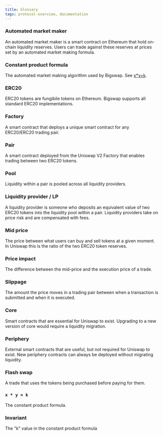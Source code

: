 ```yaml
---
title: Glossary
tags: protocol-overview, documentation
---
```


### Automated market maker

An automated market maker is a smart contract on Ethereum that hold on-chain liquidity reserves. Users can trade against these reserves at prices set by an automated market making formula.

### Constant product formula

The automated market making algorithm used by Bigswap.
See [x\*y=k](#x--y--k).

### ERC20

ERC20 tokens are fungibile tokens on Ethereum. Bigswap supports all standard ERC20 implementations.

### Factory

A smart contract that deploys a unique smart contract for any ERC20/ERC20 trading pair.

### Pair

A smart contract deployed from the Uniswap V2 Factory that enables trading between two ERC20 tokens.

### Pool

Liquidity within a pair is pooled across all liquidity providers.

### Liquidity provider / LP

A liquidity provider is someone who deposits an equivalent value of two ERC20 tokens into the liquidity pool within a pair. Liquidity providers take on price risk and are compensated with fees.

### Mid price

The price between what users can buy and sell tokens at a given moment. In Uniswap this is the ratio of the two ERC20 token reserves.

### Price impact

The difference between the mid-price and the execution price of a trade.

### Slippage

The amount the price moves in a trading pair between when a transaction is submitted and when it is executed.

### Core

Smart contracts that are essential for Uniswap to exist. Upgrading to a new version of core would require a liquidity migration.

### Periphery

External smart contracts that are useful, but not required for Uniswap to exist. New periphery contracts can always be deployed without migrating liquidity.

### Flash swap

A trade that uses the tokens being purchased before paying for them.

### `x * y = k`

The constant product formula.

### Invariant

The "k" value in the constant product formula
